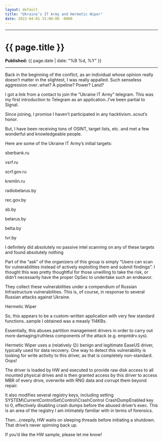 ```yaml
---
layout: default
title: "Ukraine’s IT Army and Hermetic Wiper"
date: 2022-04-01 15:00:00 -0000
---
```


---

# {{ page.title }}

**Published:** {{ page.date | date: "%B %d, %Y" }}

---


Back in the beginning of the conflict, as an individual whose opinion really doesn’t matter in the slightest, I was really appalled. Such senseless aggression over..what? A pipeline? Power? Land?

I got a link from a contact to join the “Ukraine IT Army” telegram. This was my first introduction to Telegram as an application..I’ve been partial to Signal.

Since joining, I promise I haven’t participated in any hacktivism..scout’s honor.

But, I have been receiving tons of OSINT, target lists, etc. and met a few wonderful and knowledgeable people.

Here are some of the Ukraine IT Army’s initial targets:

sberbank.ru

vsrf.ru

scrf.gov.ru

kremlin.ru

radiobelarus.by

rec.gov.by

sb.by

belarus.by

belta.by

tvr.by

I definitely did absolutely no passive intel scanning on any of these targets and found absolutely nothing

Part of the “ask” of the organizers of this group is simply “Users can scan for vulnerabilities instead of actively exploiting them and submit findings”. I thought this was pretty thoughtful for those unwilling to take the risk, or didn’t necessarily have the proper OpSec to undertake such an endeavor.

They collect these vulnerabilities under a compendium of Russian Infrastructure vulnerabilities. This is, of course, in response to several Russian attacks against Ukraine.

Hermetic Wiper

So, this appears to be a custom-written application with very few standard functions..sample I obtained was a measly 114KBs.

Essentially, this abuses partition management drivers in order to carry out more damaging/ruthless components of the attack (e.g. empntdrv.sys).

Hermetic Wiper uses a (relatively 😉) benign and legitimate EaseUS driver, typically used for data recovery. One way to detect this vulnerability is looking for write activity to this driver, as that is completely non-standard. Oops!

The driver is loaded by HW and executed to provide raw disk access to all mounted physical drives and is then granted access by this driver to access MBR of every drive, overwrite with RNG data and corrupt them beyond repair.

It also modifies several registry keys, including setting SYSTEM\CurrentControlSet\Control\CrashControl CrashDumpEnabled key to 0, effectively disabling crash dumps before the abused driver’s exec. This is an area of the registry I am intimately familiar with in terms of forensics.

Then…creepily, HW waits on sleeping threads before initiating a shutdown. That drive’s never spinning back up.

If you’d like the HW sample, please let me know!